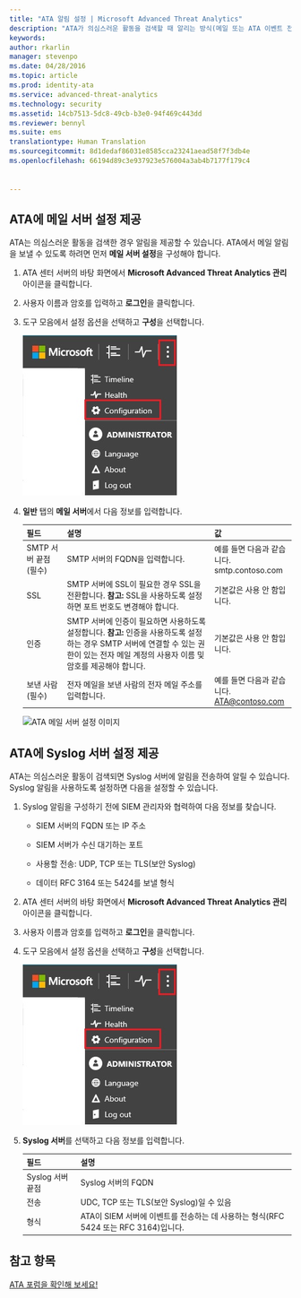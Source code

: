 ```yaml
---
title: "ATA 알림 설정 | Microsoft Advanced Threat Analytics"
description: "ATA가 의심스러운 활동을 검색할 때 알리는 방식(메일 또는 ATA 이벤트 전달)을 설명합니다."
keywords: 
author: rkarlin
manager: stevenpo
ms.date: 04/28/2016
ms.topic: article
ms.prod: identity-ata
ms.service: advanced-threat-analytics
ms.technology: security
ms.assetid: 14cb7513-5dc8-49cb-b3e0-94f469c443dd
ms.reviewer: bennyl
ms.suite: ems
translationtype: Human Translation
ms.sourcegitcommit: 8d1dedaf86031e8585cca23241aead58f7f3db4e
ms.openlocfilehash: 66194d89c3e937923e576004a3ab4b7177f179c4


---
```


## ATA에 메일 서버 설정 제공
ATA는 의심스러운 활동을 검색한 경우 알림을 제공할 수 있습니다. ATA에서 메일 알림을 보낼 수 있도록 하려면 먼저 **메일 서버 설정**을 구성해야 합니다.

1.  ATA 센터 서버의 바탕 화면에서 **Microsoft Advanced Threat Analytics 관리** 아이콘을 클릭합니다.

2.  사용자 이름과 암호를 입력하고 **로그인**을 클릭합니다.

3.  도구 모음에서 설정 옵션을 선택하고 **구성**을 선택합니다.

    ![ATA 구성 설정 아이콘](media/ATA-config-icon.JPG)

4.  **일반** 탭의 **메일 서버**에서 다음 정보를 입력합니다.

    |필드|설명|값|
    |---------|---------------|---------|
    |SMTP 서버 끝점(필수)|SMTP 서버의 FQDN을 입력합니다.|예를 들면 다음과 같습니다.<br />smtp.contoso.com|
    |SSL|SMTP 서버에 SSL이 필요한 경우 SSL을 전환합니다. **참고:** SSL을 사용하도록 설정하면 포트 번호도 변경해야 합니다.|기본값은 사용 안 함입니다.|
    |인증|SMTP 서버에 인증이 필요하면 사용하도록 설정합니다. **참고:** 인증을 사용하도록 설정하는 경우 SMTP 서버에 연결할 수 있는 권한이 있는 전자 메일 계정의 사용자 이름 및 암호를 제공해야 합니다.|기본값은 사용 안 함입니다.|
    |보낸 사람(필수)|전자 메일을 보낸 사람의 전자 메일 주소를 입력합니다.|예를 들면 다음과 같습니다.<br />ATA@contoso.com|
    ![ATA 메일 서버 설정 이미지](media/ATA-email-server.png)

## ATA에 Syslog 서버 설정 제공
ATA는 의심스러운 활동이 검색되면 Syslog 서버에 알림을 전송하여 알릴 수 있습니다. Syslog 알림을 사용하도록 설정하면 다음을 설정할 수 있습니다.

1.  Syslog 알림을 구성하기 전에 SIEM 관리자와 협력하여 다음 정보를 찾습니다.

    -   SIEM 서버의 FQDN 또는 IP 주소

    -   SIEM 서버가 수신 대기하는 포트

    -   사용할 전송: UDP, TCP 또는 TLS(보안 Syslog)

    -   데이터 RFC 3164 또는 5424를 보낼 형식

2.  ATA 센터 서버의 바탕 화면에서 **Microsoft Advanced Threat Analytics 관리** 아이콘을 클릭합니다.

3.  사용자 이름과 암호를 입력하고 **로그인**을 클릭합니다.

4.  도구 모음에서 설정 옵션을 선택하고 **구성**을 선택합니다.

    ![ATA 구성 설정 아이콘](media/ATA-config-icon.JPG)

5.  **Syslog 서버**를 선택하고 다음 정보를 입력합니다.

    |필드|설명|
    |---------|---------------|
    |Syslog 서버 끝점|Syslog 서버의 FQDN|
    |전송|UDC, TCP 또는 TLS(보안 Syslog)일 수 있음|
    |형식|ATA이 SIEM 서버에 이벤트를 전송하는 데 사용하는 형식(RFC 5424 또는 RFC 3164)입니다.|





## 참고 항목
[ATA 포럼을 확인해 보세요!](https://social.technet.microsoft.com/Forums/security/home?forum=mata)



<!--HONumber=Jun16_HO4-->


